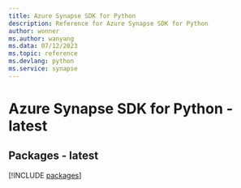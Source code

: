 ```yaml
---
title: Azure Synapse SDK for Python
description: Reference for Azure Synapse SDK for Python
author: wonner
ms.author: wanyang
ms.data: 07/12/2023
ms.topic: reference
ms.devlang: python
ms.service: synapse
---
```

# Azure Synapse SDK for Python - latest
## Packages - latest
[!INCLUDE [packages](synapse-index.md)]